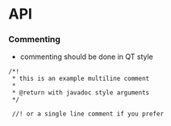 # API

### Commenting
- commenting should be done in QT style
```
/*!
 * this is an example multiline comment
 * 
 * @return with javadoc style arguments
 */

 //! or a single line comment if you prefer
```